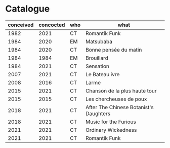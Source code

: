 # Catalogue

| conceived | concocted  | who   | what                                    |
|---    |---    |---    |---                                      |
| 1982  | 2021  | CT    | Romantik Funk                           |
| 1984  | 2020  | EM    | Matsubaba                               |
| 1984  | 2020  | CT    | Bonne pensée du matin                   |
| 1984  | 1984  | EM    | Brouillard                              |
| 1984  | 2021  | CT    | Sensation                               |
| 2007  | 2021  | CT    | Le Bateau ivre                          |
| 2008  | 2016  | CT    | Larme                                   |
| 2015  | 2021  | CT    | Chanson de la plus haute tour           |
| 2015  | 2015  | CT    | Les chercheuses de poux                 |
| 2018  | 2021  | CT    | After The Chinese Botanist's Daughters  |
| 2018  | 2021  | CT    | Music for the Furious                   |
| 2021  | 2021  | CT    | Ordinary Wickedness                     |
| 2021  | 2021  | CT    | Romantik Funk                           |
